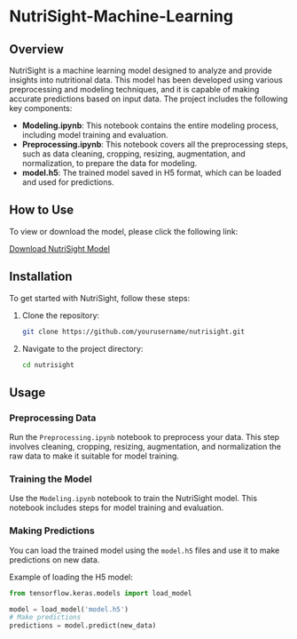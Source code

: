 # NutriSight-Machine-Learning

## Overview

NutriSight is a machine learning model designed to analyze and provide insights into nutritional data. This model has been developed using various preprocessing and modeling techniques, and it is capable of making accurate predictions based on input data. The project includes the following key components:

- **Modeling.ipynb**: This notebook contains the entire modeling process, including model training and evaluation.
- **Preprocessing.ipynb**: This notebook covers all the preprocessing steps, such as data cleaning, cropping, resizing, augmentation, and normalization, to prepare the data for modeling.
- **model.h5**: The trained model saved in H5 format, which can be loaded and used for predictions.

## How to Use

To view or download the model, please click the following link:

[Download NutriSight Model](https://drive.google.com/drive/folders/1RHi0qCqgNvhYrGAW56Xk4Q-jQu8HJf8D?usp=sharing)

## Installation

To get started with NutriSight, follow these steps:

1. Clone the repository:
    ```sh
    git clone https://github.com/yourusername/nutrisight.git
    ```

2. Navigate to the project directory:
    ```sh
    cd nutrisight
    ```

## Usage

### Preprocessing Data

Run the `Preprocessing.ipynb` notebook to preprocess your data. This step involves cleaning, cropping, resizing, augmentation, and normalization the raw data to make it suitable for model training.

### Training the Model

Use the `Modeling.ipynb` notebook to train the NutriSight model. This notebook includes steps for model training and evaluation.

### Making Predictions

You can load the trained model using the `model.h5` files and use it to make predictions on new data.

Example of loading the H5 model:

```python
from tensorflow.keras.models import load_model

model = load_model('model.h5')
# Make predictions
predictions = model.predict(new_data)

